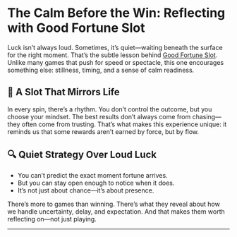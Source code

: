 # The Calm Before the Win: Reflecting with Good Fortune Slot

Luck isn’t always loud. Sometimes, it’s quiet—waiting beneath the surface for the right moment. That’s the subtle lesson behind <a href="https://www.casinoplus.com.ph/good-fortune/">Good Fortune Slot</a>. Unlike many games that push for speed or spectacle, this one encourages something else: stillness, timing, and a sense of calm readiness.

## 🎰 A Slot That Mirrors Life

In every spin, there’s a rhythm. You don’t control the outcome, but you choose your mindset. The best results don’t always come from chasing—they often come from trusting. That’s what makes this experience unique: it reminds us that some rewards aren’t earned by force, but by flow.

## 🔍 Quiet Strategy Over Loud Luck

- You can’t predict the exact moment fortune arrives.
- But you can stay open enough to notice when it does.
- It’s not just about chance—it’s about presence.

There’s more to games than winning. There’s what they reveal about how we handle uncertainty, delay, and expectation. And that makes them worth reflecting on—not just playing.

---

